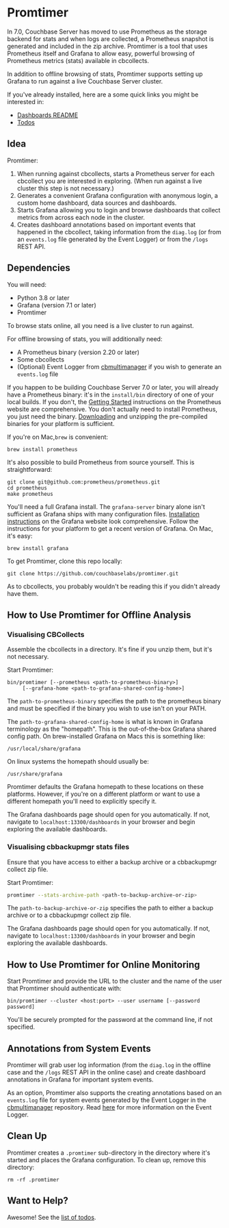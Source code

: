# Promtimer

In 7.0, Couchbase Server has moved to use Prometheus as the storage backend
for stats and when logs are collected, a Prometheus snapshot is generated
and included in the zip archive. Promtimer is a tool that uses Prometheus
itself and Grafana to allow easy, powerful browsing of Prometheus metrics
(stats) available in cbcollects.

In addition to offline browsing of stats, Promtimer supports setting up
Grafana to run against a live Couchbase Server cluster.

If you've already installed, here are a some quick links you might be
interested in:
* [Dashboards README](dashboards/README.md)
* [Todos](TODO.md)

## Idea
Promtimer:

1. When running against cbcollects, starts a Prometheus server for each
   cbcollect you are interested in exploring. (When run against a live
   cluster this step is not necessary.)
1. Generates a convenient Grafana configuration with anonymous login, a
   custom home dashboard, data sources and dashboards.
1. Starts Grafana allowing you to login and browse dashboards that collect
   metrics from across each node in the cluster.
1. Creates dashboard annotations based on important events that happened in
   the cbcollect, taking information from the `diag.log` (or from an
   `events.log` file generated by the Event Logger) or from the `/logs` REST
   API.

## Dependencies

You will need:

* Python 3.8 or later
* Grafana (version 7.1 or later)
* Promtimer

To browse stats online, all you need is a live cluster to run against.

For offline browsing of stats, you will additionally need:
* A Prometheus binary (version 2.20 or later)
* Some cbcollects
* (Optional) Event Logger from [cbmultimanager](https://github.com/couchbaselabs/cbmultimanager)
  if you wish to generate an `events.log` file

If you happen to be building Couchbase Server 7.0 or later, you will already
have a Prometheus binary: it's in the `install/bin` directory of one of your
local builds. If you don't, the [Getting Started](https://prometheus.io/docs/introduction/first_steps/)
instructions on the Prometheus website are comprehensive. You don't actually
need to install Prometheus, you just need the binary. [Downloading](https://prometheus.io/download/)
and unzipping the pre-compiled binaries for your platform is sufficient.

If you're on Mac,`brew` is convenient:

    brew install prometheus

It's also possible to build Prometheus from source yourself. This is
straightforward:

```
git clone git@github.com:prometheus/prometheus.git
cd prometheus
make prometheus
```

You'll need a full Grafana install. The `grafana-server` binary alone isn't
sufficient as Grafana ships with many configuration files.
[Installation instructions](https://grafana.com/docs/grafana/latest/installation/)
on the Grafana website look comprehensive. Follow the instructions for your
platform to get a recent version of Grafana. On Mac, it's easy:

    brew install grafana

To get Promtimer, clone this repo locally:

    git clone https://github.com/couchbaselabs/promtimer.git

As to cbcollects, you probably wouldn't be reading this if you didn't already
have them.

## How to Use Promtimer for Offline Analysis
### Visualising CBCollects
Assemble the cbcollects in a directory. It's fine if you unzip them, but it's not
necessary.

Start Promtimer:

```
bin/promtimer [--prometheus <path-to-prometheus-binary>]
     [--grafana-home <path-to-grafana-shared-config-home>]
```

The `path-to-prometheus-binary` specifies the path to the prometheus binary and
must be specified if the binary you wish to use isn't on your PATH.

The `path-to-grafana-shared-config-home` is what is known in Grafana terminology as the
"homepath". This is the out-of-the-box Grafana shared config path. On brew-installed
Grafana on Macs this is something like:

    /usr/local/share/grafana

On linux systems the homepath should usually be:

    /usr/share/grafana

Promtimer defaults the Grafana homepath to these locations on these platforms. However,
if you're on a different platform or want to use a different homepath you'll need to
explicitly specify it.

The Grafana dashboards page should open for you automatically. If not, navigate
to `localhost:13300/dashboards` in your browser and begin exploring the
available dashboards.

### Visualising cbbackupmgr stats files
Ensure that you have access to either a backup archive or a cbbackupmgr collect zip
file.

Start Promtimer:

```bash
promtimer --stats-archive-path <path-to-backup-archive-or-zip>
```

The `path-to-backup-archive-or-zip` specifies the path to either a backup archive or to
a cbbackupmgr collect zip file.

The Grafana dashboards page should open for you automatically. If not, navigate
to `localhost:13300/dashboards` in your browser and begin exploring the
available dashboards.

## How to Use Promtimer for Online Monitoring

Start Promtimer and provide the URL to the cluster and the name of the user that
Promtimer should authenticate with:
```
bin/promtimer --cluster <host:port> --user username [--password password]
```

You'll be securely prompted for the password at the command line, if not specified.

## Annotations from System Events

Promtimer will grab user log information (from the `diag.log` in the offline case and
the `/logs` REST API in the online case) and create dashboard annotations in Grafana
for important system events.

As an option, Promtimer also supports the creating annotations based on an `events.log`
file for system events generated by the Event Logger in the
[cbmultimanager](https://github.com/couchbaselabs/cbmultimanager) repository. Read
[here](EVENTS.md) for more information on the Event Logger.

## Clean Up

Promtimer creates a `.promtimer` sub-directory in the directory where it's
started and places the Grafana configuration. To clean up, remove this
directory:

```
rm -rf .promtimer
```

## Want to Help?

Awesome! See the [list of todos](TODO.md).
